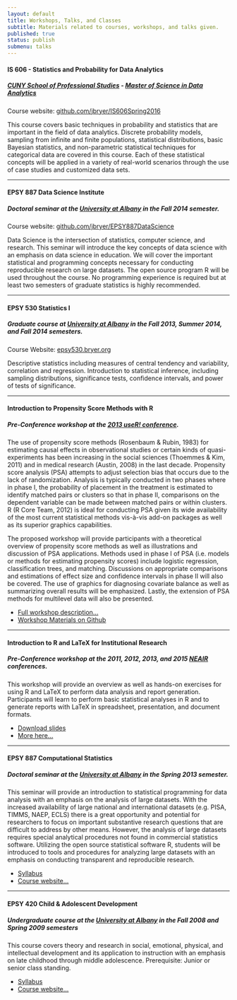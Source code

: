 ```yaml
---
layout: default	
title: Workshops, Talks, and Classes
subtitle: Materials related to courses, workshops, and talks given.
published: true
status: publish
submenu: talks
---
```

 

#### IS 606 - Statistics and Probability for Data Analytics 
##### [CUNY School of Professional Studies](https://sps.cuny.edu/) - [Master of Science in Data Analytics](https://sps.cuny.edu/academics/graduate/master-science-data-analytics-ms)

Course website: [github.com/jbryer/IS606Spring2016](https://github.com/jbryer/IS606Spring2016)

This course covers basic techniques in probability and statistics that are important in the field of data analytics. Discrete probability models, sampling from infinite and finite populations, statistical distributions, basic Bayesian statistics, and non-parametric statistical techniques for categorical data are covered in this course. Each of these statistical concepts will be applied in a variety of real-world scenarios through the use of case studies and customized data sets.

-------------------

#### EPSY 887 Data Science Institute
##### Doctoral seminar at the [University at Albany](http://albany.edu) in the Fall 2014 semester.

Course website: [github.com/jbryer/EPSY887DataScience](https://github.com/jbryer/EPSY887DataScience)

Data Science is the intersection of statistics, computer science, and research. This seminar will introduce the key concepts of data science with an emphasis on data science in education. We will cover the important statistical and programming concepts necessary for conducting reproducible research on large datasets. The open source program R will be used throughout the course. No programming experience is required but at least two semesters of graduate statistics is highly recommended.

-------------------

#### EPSY 530 Statistics I
##### Graduate course at [University at Albany](http://albany.edu) in the Fall 2013, Summer 2014, and Fall 2014 semesters.

Course Website: [epsy530.bryer.org](http://epsy530.bryer.org)

Descriptive statistics including measures of central tendency and variability, correlation and regression. Introduction to statistical inference, including sampling distributions, significance tests, confidence intervals, and power of tests of significance.

-------------------

#### Introduction to Propensity Score Methods with R
##### Pre-Conference workshop at the [2013 useR! conference](http://www3.uclm.es/congresos/useR-2013).

The use of propensity score methods (Rosenbaum & Rubin, 1983) for estimating causal effects in observational studies or certain kinds of quasi-experiments has been increasing in the social sciences (Thoemmes & Kim, 2011) and in medical research (Austin, 2008) in the last decade. Propensity score analysis (PSA) attempts to adjust selection bias that occurs due to the lack of randomization. Analysis is typically conducted in two phases where in phase I, the probability of placement in the treatment is estimated to identify matched pairs or clusters so that in phase II, comparisons on the dependent variable can be made between matched pairs or within clusters. R (R Core Team, 2012) is ideal for conducting PSA given its wide availability of the most current statistical methods vis-à-vis add-on packages as well as its superior graphics capabilities.

The proposed workshop will provide participants with a theoretical overview of propensity score methods as well as illustrations and discussion of PSA applications. Methods used in phase I of PSA (i.e. models or methods for estimating propensity scores) include logistic regression, classification trees, and matching. Discussions on appropriate comparisons and estimations of effect size and confidence intervals in phase II will also be covered. The use of graphics for diagnosing covariate balance as well as summarizing overall results will be emphasized. Lastly, the extension of PSA methods for multilevel data will also be presented.

* [Full workshop description...](psaworkshop.html)
* [Workshop Materials on Github](https://github.com/jbryer/psa)

-------------------

#### Introduction to R and LaTeX for Institutional Research
##### Pre-Conference workshop at the 2011, 2012, 2013, and 2015 [NEAIR](http://neair.org) conferences.

This workshop will provide an overview as well as hands-on exercises for using R and LaTeX to perform data analysis and report generation. Participants will learn to perform basic statistical analyses in R and to generate reports with LaTeX in spreadsheet, presentation, and document formats.

* [Download slides](https://github.com/jbryer/IntroRandLaTeXforIR/blob/master/Slides/IntroRforIR-Presentation.pdf?raw=true)
* [More here...](https://github.com/jbryer/IntroRandLaTeXforIR)

-------------------

#### EPSY 887 Computational Statistics
##### Doctoral seminar at the [University at Albany](http://albany.edu) in the Spring 2013 semester.

This seminar will provide an introduction to statistical programming for data analysis with an emphasis on the analysis of large datasets. With the increased availability of large national and international datasets (e.g. PISA, TIMMS, NAEP, ECLS) there is a great opportunity and potential for researchers to focus on important substantive research questions that are difficult to address by other means. However, the analysis of large datasets requires special analytical procedures not found in commercial statistics software. Utilizing the open source statistical software R, students will be introduced to tools and procedures for analyzing large datasets with an emphasis on conducting transparent and reproducible research.

* [Syllabus](https://github.com/jbryer/CompStats/blob/master/Syllabus/CompStatsSyllabus.pdf?raw=true)
* [Course website...](https://github.com/jbryer/CompStats)

-------------------

#### EPSY 420 Child & Adolescent Development
##### Undergraduate course at the [University at Albany](http://albany.edu) in the Fall 2008 and Spring 2009 semesters

This course covers theory and research in social, emotional, physical, and intellectual development and its application to instruction with an emphasis on late childhood through middle adolescence. Prerequisite: Junior or senior class standing.

* [Syllabus](EPSY420-Spring2009-Syllabus.pdf)
* [Course website...](http://moodle.bryer.org/enrol/index.php?id=9)
